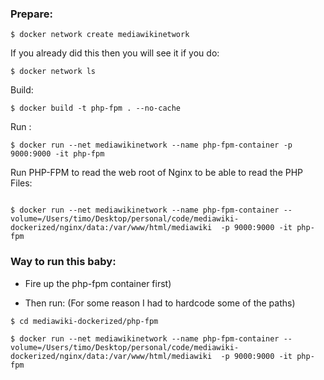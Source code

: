 ### Prepare:

```
$ docker network create mediawikinetwork

```
If you already did this then you will see it if you do:

```
$ docker network ls

```



Build:

```
$ docker build -t php-fpm . --no-cache

```



Run :

```
$ docker run --net mediawikinetwork --name php-fpm-container -p 9000:9000 -it php-fpm

```


Run PHP-FPM to read the web root of Nginx to be able to read the PHP Files:

```

$ docker run --net mediawikinetwork --name php-fpm-container --volume=/Users/timo/Desktop/personal/code/mediawiki-dockerized/nginx/data:/var/www/html/mediawiki  -p 9000:9000 -it php-fpm

```


### Way to run this baby:

* Fire up the php-fpm container first)

* Then run:
(For some reason I had to hardcode some of the paths)

```
$ cd mediawiki-dockerized/php-fpm

$ docker run --net mediawikinetwork --name php-fpm-container --volume=/Users/timo/Desktop/personal/code/mediawiki-dockerized/nginx/data:/var/www/html/mediawiki  -p 9000:9000 -it php-fpm

```
